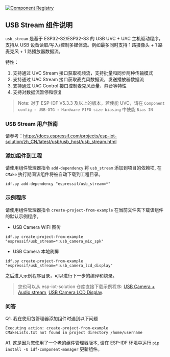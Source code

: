 [![Component Registry](https://components.espressif.com/components/espressif/usb_stream/badge.svg)](https://components.espressif.com/components/espressif/usb_stream)

## USB Stream 组件说明

``usb_stream`` 是基于 ESP32-S2/ESP32-S3 的 USB UVC + UAC 主机驱动程序，支持从 USB 设备读取/写入/控制多媒体流。例如最多同时支持 1 路摄像头 + 1 路麦克风 + 1 路播放器数据流。

特性：

1. 支持通过 UVC Stream 接口获取视频流，支持批量和同步两种传输模式
2. 支持通过 UAC Stream 接口获取麦克风数据流，发送播放器数据流
3. 支持通过 UAC Control 接口控制麦克风音量、静音等特性
4. 支持对数据流暂停和恢复

> Note: 对于 ESP-IDF V5.3.3 及以上的版本，若使能 UVC，请在 `Component config → USB-OTG → Hardware FIFO size biasing` 中使能 `Bias IN`

### USB Stream 用户指南

请参考：https://docs.espressif.com/projects/esp-iot-solution/zh_CN/latest/usb/usb_host/usb_stream.html

### 添加组件到工程

请使用组件管理器指令 `add-dependency` 将 `usb_stream` 添加到项目的依赖项, 在 `CMake` 执行期间该组件将被自动下载到工程目录。

```
idf.py add-dependency "espressif/usb_stream=*"
```

### 示例程序

请使用组件管理器指令 `create-project-from-example` 在当前文件夹下载该组件的默认示例程序。

* USB Camera WIFI 图传
```
idf.py create-project-from-example "espressif/usb_stream=*:usb_camera_mic_spk"
```

* USB Camera 本地刷屏
```
idf.py create-project-from-example "espressif/usb_stream=*:usb_camera_lcd_display"
```

之后进入示例程序目录，可以进行下一步的编译和烧录。

> 您也可以从 esp-iot-solution 仓库直接下载示例程序: [USB Camera + Audio stream](https://github.com/espressif/esp-iot-solution/tree/master/examples/usb/host/usb_camera_mic_spk), [USB Camera LCD Display](https://github.com/espressif/esp-iot-solution/tree/master/examples/usb/host/usb_camera_lcd_display).


### 问答

Q1. 我在使用包管理器添加组件时遇到以下问题

```
Executing action: create-project-from-example
CMakeLists.txt not found in project directory /home/username
```

A1. 这是因为您使用了一个老的组件管理器版本, 请在 ESP-IDF 环境中运行 `pip install -U idf-component-manager` 更新组件。